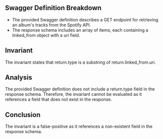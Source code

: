 ## Swagger Definition Breakdown
- The provided Swagger definition describes a GET endpoint for retrieving an album's tracks from the Spotify API.
- The response schema includes an array of items, each containing a linked_from object with a uri field.

## Invariant
The invariant states that return.type is a substring of return.linked_from.uri.

## Analysis
The provided Swagger definition does not include a return.type field in the response schema. Therefore, the invariant cannot be evaluated as it references a field that does not exist in the response.

## Conclusion
The invariant is a false-positive as it references a non-existent field in the response schema.
